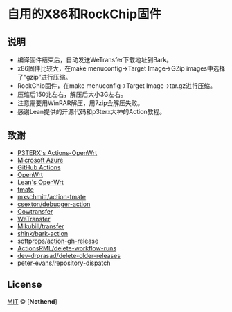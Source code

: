 # 自用的X86和RockChip固件


## 说明

- 编译固件结束后，自动发送WeTransfer下载地址到Bark。
- x86固件比较大，在make menuconfig->Target Image->GZip images中选择了“gzip”进行压缩。
- RockChip固件，在make menuconfig->Target Image->tar.gz进行压缩。
- 压缩后150兆左右，解压后大小3G左右。
- 注意需要用WinRAR解压，用7zip会解压失败。
- 感谢Lean提供的开源代码和p3terx大神的Action教程。

## 致谢

- [P3TERX's Actions-OpenWrt](https://github.com/P3TERX/Actions-OpenWrt)
- [Microsoft Azure](https://azure.microsoft.com)
- [GitHub Actions](https://github.com/features/actions)
- [OpenWrt](https://github.com/openwrt/openwrt)
- [Lean's OpenWrt](https://github.com/coolsnowwolf/lede)
- [tmate](https://github.com/tmate-io/tmate)
- [mxschmitt/action-tmate](https://github.com/mxschmitt/action-tmate)
- [csexton/debugger-action](https://github.com/csexton/debugger-action)
- [Cowtransfer](https://cowtransfer.com)
- [WeTransfer](https://wetransfer.com/)
- [Mikubill/transfer](https://github.com/Mikubill/transfer)
- [shink/bark-action](https://github.com/shink/bark-action)
- [softprops/action-gh-release](https://github.com/softprops/action-gh-release)
- [ActionsRML/delete-workflow-runs](https://github.com/ActionsRML/delete-workflow-runs)
- [dev-drprasad/delete-older-releases](https://github.com/dev-drprasad/delete-older-releases)
- [peter-evans/repository-dispatch](https://github.com/peter-evans/repository-dispatch)

## License

[MIT](https://github.com/Nothend/OpenWRT/blob/main/LICENSE) © [**Nothend**]
